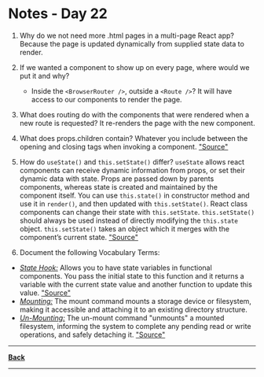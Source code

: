 # Notes - Day 22

1. Why do we not need more .html pages in a multi-page React app? Because the page is updated dynamically from supplied state data to render.

2. If we wanted a component to show up on every page, where would we put it and why?
    - Inside the `<BrowserRouter />`, outside a `<Route />`? It will have access to our components to render the page.

3. What does routing do with the components that were rendered when a new route is requested? It re-renders the page with the new component.

4. What does props.children contain? Whatever you include between the opening and closing tags when invoking a component. <a href = "https://stackoverflow.com/questions/49706823/what-is-this-props-children-and-when-you-should-use-it#:~:text=of%20what%20this.-,props.,tags%20when%20invoking%20a%20component.&text=This%20component%20contains%20an%20%3Cimg,children%7D%20.">"Source"</a>

5. How do `useState()` and `this.setState()` differ? `useState` allows react components can receive dynamic information from props, or set their dynamic data with state. Props are passed down by parents components, whereas state is created and maintained by the component itself. You can use `this.state()` in constructor method and use it in `render()`, and then updated with `this.setState()`. React class components can change their state with `this.setState`. `this.setState()` should always be used instead of directly modifying the `this.state` object. `this.setState()` takes an object which it merges with the component’s current state. <a href = "https://discuss.codecademy.com/t/usestate-vs-setstate/561632">"Source"</a>

6. Document the following Vocabulary Terms:

- <u>*State Hook:*</u> Allows you to have state variables in functional components. You pass the initial state to this function and it returns a variable with the current state value and another function to update this value. <a href = "https://blog.logrocket.com/a-guide-to-usestate-in-react-ecb9952e406c/">"Source"</a>
- <u>*Mounting:*</u> The mount command mounts a storage device or filesystem, making it accessible and attaching it to an existing directory structure.
- <u>*Un-Mounting:*</u> The un-mount command "unmounts" a mounted filesystem, informing the system to complete any pending read or write operations, and safely detaching it. <a href = "https://www.computerhope.com/unix/umount.htm#:~:text=The%20mount%20command%20mounts%20a,operations%2C%20and%20safely%20detaching%20it.">"Source"</a>

---
**<a href = "https://github.com/scottie-l/reading-notes/tree/main/reading-notes-401">Back</a>**

---
